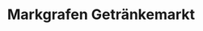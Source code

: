 ---
title: "Markgrafen Getränkemarkt"
url: /berlin/markgrafen-getraenkemarkt-heinrich-grueber-strasse/
shop: Getränke
---